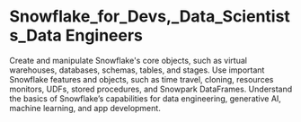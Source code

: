 #  Snowflake_for_Devs,_Data_Scientists_Data Engineers
Create and manipulate Snowflake's core objects, such as virtual warehouses, databases, schemas, tables, and stages.  Use important Snowflake features and objects, such as time travel, cloning, resources monitors, UDFs, stored procedures, and Snowpark DataFrames.  Understand the basics of Snowflake’s capabilities for data engineering, generative AI, machine learning, and app development.
